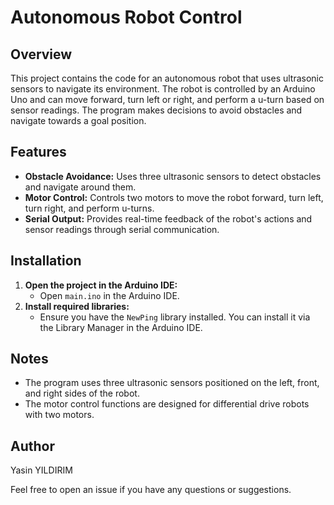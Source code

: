 # Autonomous Robot Control

## Overview
This project contains the code for an autonomous robot that uses ultrasonic sensors to navigate its environment. The robot is controlled by an Arduino Uno and can move forward, turn left or right, and perform a u-turn based on sensor readings. The program makes decisions to avoid obstacles and navigate towards a goal position.

## Features
- **Obstacle Avoidance:** Uses three ultrasonic sensors to detect obstacles and navigate around them.
- **Motor Control:** Controls two motors to move the robot forward, turn left, turn right, and perform u-turns.
- **Serial Output:** Provides real-time feedback of the robot's actions and sensor readings through serial communication.

## Installation
1. **Open the project in the Arduino IDE:**
    - Open `main.ino` in the Arduino IDE.
2. **Install required libraries:**
    - Ensure you have the `NewPing` library installed. You can install it via the Library Manager in the Arduino IDE.


## Notes
- The program uses three ultrasonic sensors positioned on the left, front, and right sides of the robot.
- The motor control functions are designed for differential drive robots with two motors.


## Author
Yasin YILDIRIM

Feel free to open an issue if you have any questions or suggestions.

